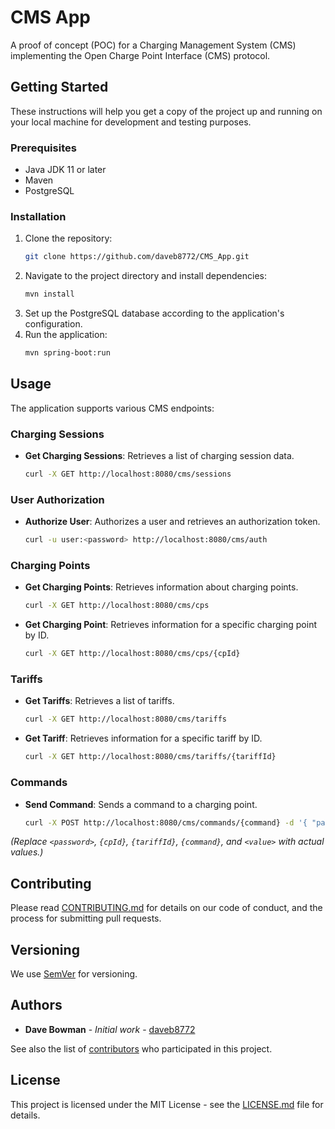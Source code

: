 
# CMS App
A proof of concept (POC) for a Charging Management System (CMS) implementing the Open Charge Point Interface (CMS) protocol.

## Getting Started

These instructions will help you get a copy of the project up and running on your local machine for development and testing purposes.

### Prerequisites

- Java JDK 11 or later
- Maven
- PostgreSQL

### Installation

1. Clone the repository:
   ```bash
   git clone https://github.com/daveb8772/CMS_App.git
   ```
2. Navigate to the project directory and install dependencies:
   ```bash
   mvn install
   ```
3. Set up the PostgreSQL database according to the application's configuration.
4. Run the application:
   ```bash
   mvn spring-boot:run
   ```

## Usage

The application supports various CMS endpoints:

### Charging Sessions

- **Get Charging Sessions**: Retrieves a list of charging session data.
  ```bash
  curl -X GET http://localhost:8080/cms/sessions
  ```

### User Authorization

- **Authorize User**: Authorizes a user and retrieves an authorization token.
  ```bash
  curl -u user:<password> http://localhost:8080/cms/auth
  ```

### Charging Points

- **Get Charging Points**: Retrieves information about charging points.
  ```bash
  curl -X GET http://localhost:8080/cms/cps
  ```
- **Get Charging Point**: Retrieves information for a specific charging point by ID.
  ```bash
  curl -X GET http://localhost:8080/cms/cps/{cpId}
  ```

### Tariffs

- **Get Tariffs**: Retrieves a list of tariffs.
  ```bash
  curl -X GET http://localhost:8080/cms/tariffs
  ```
- **Get Tariff**: Retrieves information for a specific tariff by ID.
  ```bash
  curl -X GET http://localhost:8080/cms/tariffs/{tariffId}
  ```

### Commands

- **Send Command**: Sends a command to a charging point.
  ```bash
  curl -X POST http://localhost:8080/cms/commands/{command} -d '{ "parameter": "<value>" }'
  ```

_(Replace `<password>`, `{cpId}`, `{tariffId}`, `{command}`, and `<value>` with actual values.)_

## Contributing

Please read [CONTRIBUTING.md](link-to-contributing-file) for details on our code of conduct, and the process for submitting pull requests.

## Versioning

We use [SemVer](http://semver.org/) for versioning.

## Authors

- **Dave Bowman** - *Initial work* - [daveb8772](https://github.com/daveb8772)

See also the list of [contributors](https://github.com/daveb8772/CMS_App/contributors) who participated in this project.

## License

This project is licensed under the MIT License - see the [LICENSE.md](LICENSE.md) file for details.
